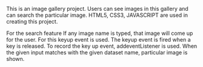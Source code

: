 This is an image gallery project. Users can see images in this gallery and can search the particular image. HTML5, CSS3, JAVASCRIPT are used in  creating this project.

For the search feature  If any image name is typed, that image will come up for the user. For this keyup event is used. The keyup event is fired when a key is released. To record the key up event,
addeventListener is used. When the given input matches with the given dataset name, particular image is shown.


